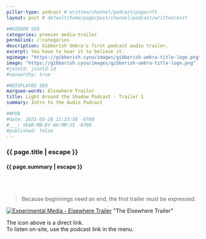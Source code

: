 ```yaml
---
pillar-type: podcast # written/channel/podcast/page/nft
layout: post # default/home/page/post/channel/podcast/written/exit

##HIDDEN SEO
categories: premier media-trailer
permalink: /:categories
description: Gibberish Umbra's first podcast audio trailer.
excerpt: You have to hear it to believe it.
ogimage: "https://gibberish.cyou/images/gibberish-umbra-title-logo.png"  #fb image
image: "https://gibberish.cyou/images/gibberish-umbra-title-logo.png"    #goo.gl image
#jsonld: jsonld-id                                                        #which sd config
#navworthy: true

##DISPLAYED SEO
marquee-words: Elsewhere Trailer
title: Light Around the Shadow Podcast - Trailer 1
summary: Intro to the Audio Podcast

##PUB 
#date: 2021-03-28 11:23:58 -0700
#___: YEAR-MN-DY HH:MM:SS -0700
#published: false
---
```

<h3 class="post-title">{{ page.title | escape }}</h3>
<h4 class="post-title">{{ page.summary | escape }}</h4><br><br>

>Because beginnings need an end, the first trailer must be expressed. 

[![Experimental Media - Elsewhere Trailer](https://gibberish.cyou/gibberish-umbra-48-icon.png)](https://stream.redcircle.com/episodes/2ee7c26e-1f1b-4ddd-9c30-606c8c68abca/stream.mp3 "Elsewhere Trailer") "The Elsewhere Trailer"

The icon above is a direct link.<br>
To listen on-site, use the podcast link in the menu.
